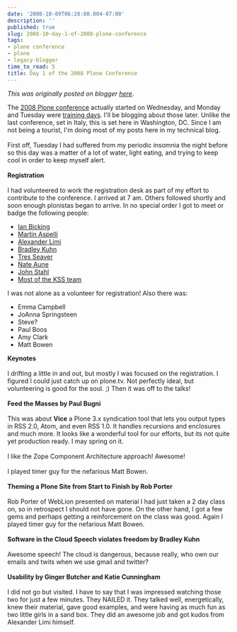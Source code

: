 ```yaml
---
date: '2008-10-09T06:28:00.004-07:00'
description: ''
published: true
slug: 2008-10-day-1-of-2008-plone-conference
tags:
- plone conference
- plone
- legacy-blogger
time_to_read: 5
title: Day 1 of the 2008 Plone Conference
---
```


*This was originally posted on blogger [here](https://pydanny.blogspot.com/2008/10/day-1-of-2008-plone-conference.html)*.

The <a href="http://www.openplans.org/projects/plone-conference-2008-dc/project-home">2008 Plone conference</a> actually started on Wednesday, and Monday and Tuesday were <a href="http://plonebootcamps.com">training days</a>.  I'll be blogging about those later.  Unlike the last conference, set in Italy, this is set here in Washington, DC.  Since I am not being a tourist, I'm doing most of my posts here in my technical blog.<br /><br />First off, Tuesday I had suffered from my periodic insomnia the night before so this day was a matter of a lot of water, light eating, and trying to keep cool in order to keep myself alert.<br /><br /><span style="font-weight: bold;">Registration</span><br /><br />I had volunteered to work the registration desk as part of my effort to contribute to the conference.  I arrived at 7 am.  Others followed shortly and soon enough plonistas began to arrive.  In no special order I got to meet or badge the following people:<br /><ul><li><a href="http://blog.ianbicking.org">Ian Bicking</a></li><li><a href="http://martinaspeli.net">Martin Aspelli</a></li><li><a href="http://limi.net">Alexander Limi</a></li><li><a href="http://en.wikipedia.org/wiki/Bradley_M._Kuhn">Bradley Kuhn</a></li><li><a href="http://www.palladion.com/">Tres Seaver</a></li><li><a href="http://jazkarta.com">Nate Aune</a></li><li><a href="http://blogs.onenw.org/jon/">John Stahl</a></li><li><a href="http://kssproject.org">Most of the KSS team</a></li></ul>   I was not alone as a volunteer for registration!  Also there was:<br /><ul><li>    Emma Campbell</li><li>    JoAnna Springsteen</li><li>    Steve?</li><li>    Paul Boos</li><li>    Amy Clark</li><li>    Matt Bowen</li></ul><span style="font-weight: bold;">Keynotes</span><br /><br />I drifting a little in and out, but mostly I was focused on the registration. I figured I could just catch up on plone.tv.  Not perfectly ideal, but volunteering is good for the soul.  ;)  Then it was off to the talks!<br /><br /><span style="font-weight: bold;">Feed the Masses by Paul Bugni</span><br /><br />This was about <span style="font-weight: bold;">Vice</span> a Plone 3.x syndication tool that lets you output types in RSS 2.0, Atom, and even RSS 1.0.  It handles recursions and enclosures and much more.  It looks like a wonderful tool for our efforts, but its not quite yet production ready.  I may spring on it.<br /><br />I like the Zope Component Architecture approach!  Awesome!<br /><br />I played timer guy for the nefarious Matt Bowen.<br /><br /><span style="font-weight: bold;">Theming a Plone Site from Start to Finish by Rob Porter</span><br /><br />Rob Porter of WebLion presented on material I had just taken a 2 day class on, so in retrospect I should not have gone. On the other hand, I got a few gems and perhaps getting a reinforcement on the class was good. Again I played timer guy for the nefarious Matt Bowen.<br /><br /><span style="font-weight: bold;">Software in the Cloud Speech violates freedom by Bradley Kuhn</span><br /><br />Awesome speech!  The cloud is dangerous, because really, who own our emails and twits when we use gmail and twitter?<br /><br /><span style="font-weight: bold;">Usability by Ginger Butcher and Katie Cunningham</span><br /><br />I did not go but visited.  I have to say that I was impressed watching those two for just a few minutes.  They NAILED it.  They talked well, energetically, knew their material, gave good examples, and were having as much fun as two little girls in a sand box.  They did an awesome job and got kudos from Alexander Limi himself.